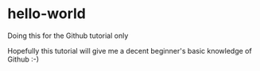 # hello-world
Doing this for the Github tutorial only


Hopefully this tutorial will give me a decent beginner's basic knowledge of Github :-)
